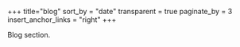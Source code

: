 +++
title="blog"
sort_by = "date"
transparent = true
paginate_by = 3
insert_anchor_links = "right"
+++

Blog section.
